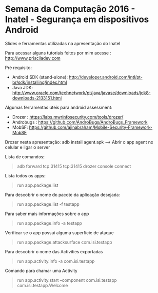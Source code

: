 # Semana da Computação 2016 - Inatel - Segurança em dispositivos Android
Slides e ferramentas utilizadas na apresentação do Inatel

Para acessar alguns tutoriais feitos por mim acesse : http://www.prisciladev.com

Pré requisito:
- Android SDK (stand-alone): http://developer.android.com/intl/pt-br/sdk/installing/index.html 
- Java JDK: http://www.oracle.com/technetwork/pt/java/javase/downloads/jdk8-downloads-2133151.html

Algumas ferramentas úteis para android assessment:
- Drozer : https://labs.mwrinfosecurity.com/tools/drozer/
- Androbugs : https://github.com/AndroBugs/AndroBugs_Framework
- MobSF: https://github.com/ajinabraham/Mobile-Security-Framework-MobSF

Drozer nesta apresentação:
adb install agent.apk
--> Abrir o app agent no celular e ligar o server

Lista de comandos:

> adb forward tcp:31415 tcp:31415
> drozer console connect

Lista todos os apps:
> run app.package.list

Para descobrir o nome do pacote da aplicação desejada:
> run app.package.list -f testapp

Para saber mais informações sobre o app
> run app.package.info -a testapp

Verificar se o app possui alguma superficie de ataque
> run app.package.attacksurface com.isi.testapp

Para descobrir o nome das Activities exportadas
> run app.activity.info -a com.isi.testapp

Comando para chamar uma Activity
> run app.activity.start –component com.isi.testapp com.isi.testapp.Welcome


